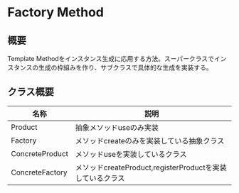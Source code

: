 # Factory Method


## 概要
Template Methodをインスタンス生成に応用する方法。スーパークラスでインスタンスの生成の枠組みを作り、サブクラスで具体的な生成を実装する。

## クラス概要
|  名称 |  説明  |
| ---- | ---- |
|  Product|  抽象メソッドuseのみ実装  |
|  Factory  | メソッドcreateのみを実装している抽象クラス  | 
|  ConcreteProduct | メソッドuseを実装しているクラス  | 
|  ConcreteFactory  |  メソッドcreateProduct,registerProductを実装しているクラス  | 
